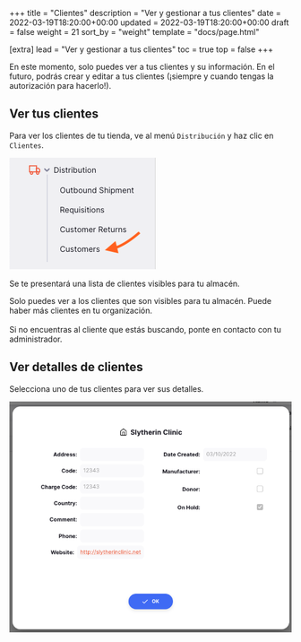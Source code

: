 +++
title = "Clientes"
description = "Ver y gestionar a tus clientes"
date = 2022-03-19T18:20:00+00:00
updated = 2022-03-19T18:20:00+00:00
draft = false
weight = 21
sort_by = "weight"
template = "docs/page.html"

[extra]
lead = "Ver y gestionar a tus clientes"
toc = true
top = false
+++

<div class="noticia">
En este momento, solo puedes ver a tus clientes y su información. En el futuro, podrás crear y editar a tus clientes (¡siempre y cuando tengas la autorización para hacerlo!). 
</div>

## Ver tus clientes

Para ver los clientes de tu tienda, ve al menú `Distribución` y haz clic en `Clientes`. 

![Page](images/cust_gotocust2.png)

Se te presentará una lista de clientes visibles para tu almacén.

<div class="nota">
Solo puedes ver a los clientes que son visibles para tu almacén. Puede haber más clientes en tu organización.
<br>
<br>
Si no encuentras al cliente que estás buscando, ponte en contacto con tu administrador. 
</div>


## Ver detalles de clientes

Selecciona uno de tus clientes para ver sus detalles.

![Name Detailed View](images/cust_detailedview.png)

